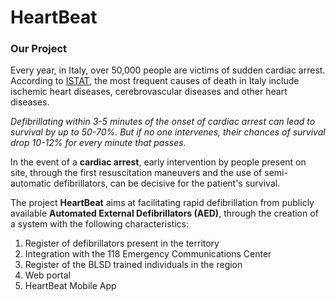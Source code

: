 # HeartBeat

### Our Project

Every year, in Italy, over 50,000 people are victims of sudden cardiac arrest.
According to [ISTAT](https://www.istat.it/en/archivio/199355), the most frequent causes of death in Italy include ischemic heart diseases, cerebrovascular diseases and other heart diseases. 

_Defibrillating within 3-5 minutes of the onset of cardiac arrest can lead to survival by up to 50-70%.
But if no one intervenes, their chances of survival drop 10-12% for every minute that passes._

In the event of a **cardiac arrest**, early intervention by people present on site, through the first resuscitation maneuvers and the use of semi-automatic defibrillators, can be decisive for the patient's survival.

The project **HeartBeat** aims at facilitating rapid defibrillation from publicly available **Automated External Defibrillators (AED)**, through the creation of a system with the following characteristics:
 
1. Register of defibrillators present in the territory
2. Integration with the 118 Emergency Communications Center
3. Register of the BLSD trained individuals in the region
4. Web portal
5. HeartBeat Mobile App